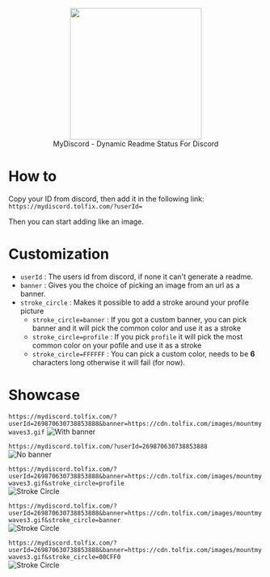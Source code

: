 <p align="center">
  <img width="260" src="https://cdn.tolfix.com/images/TX-Small.png">
  <br/>
  MyDiscord - Dynamic Readme Status For Discord
</p>

# How to
Copy your ID from discord, then add it in the following link: `https://mydiscord.tolfix.com/?userId=`

Then you can start adding like an image.

# Customization 

* `userId` : The users id from discord, if none it can't generate a readme.
* `banner` : Gives you the choice of picking an image from an url as a banner.
* `stroke_circle` : Makes it possible to add a stroke around your profile picture
  * `stroke_circle=banner` : If you got a custom banner, you can pick banner and it will pick the common color and use it as a stroke
  * `stroke_circle=profile` : If you pick `profile` it will pick the most common color on your pofile and use it as a stroke
  * `stroke_circle=FFFFFF` : You can pick a custom color, needs to be **6** characters long otherwise it will fail (for now).

# Showcase
`https://mydiscord.tolfix.com/?userId=269870630738853888&banner=https://cdn.tolfix.com/images/mountmywaves3.gif`
![With banner](https://mydiscord.tolfix.com/?userId=269870630738853888&banner=https://cdn.tolfix.com/images/mountmywaves3.gif)

`https://mydiscord.tolfix.com/?userId=269870630738853888`
<br/>
![No banner](https://mydiscord.tolfix.com/?userId=269870630738853888&&&)

`https://mydiscord.tolfix.com/?userId=269870630738853888&banner=https://cdn.tolfix.com/images/mountmywaves3.gif&stroke_circle=profile`
<br/>
![Stroke Circle](https://mydiscord.tolfix.com/?userId=269870630738853888&banner=https://cdn.tolfix.com/images/mountmywaves3.gif&stroke_circle=profile)


`https://mydiscord.tolfix.com/?userId=269870630738853888&banner=https://cdn.tolfix.com/images/mountmywaves3.gif&stroke_circle=banner`
<br/>
![Stroke Circle](https://mydiscord.tolfix.com/?userId=269870630738853888&banner=https://cdn.tolfix.com/images/mountmywaves3.gif&stroke_circle=banner&&&)


`https://mydiscord.tolfix.com/?userId=269870630738853888&banner=https://cdn.tolfix.com/images/mountmywaves3.gif&stroke_circle=00CFF0`
<br/>
![Stroke Circle](https://mydiscord.tolfix.com/?userId=269870630738853888&banner=https://cdn.tolfix.com/images/mountmywaves3.gif&stroke_circle=00CFF0&)
